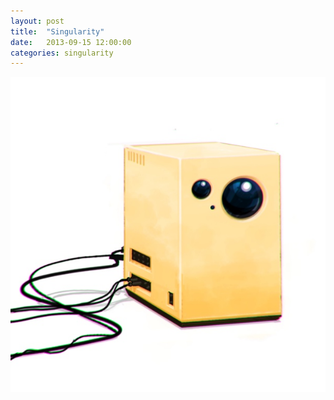 ```yaml
---
layout: post
title:  "Singularity"
date:   2013-09-15 12:00:00
categories: singularity
---
```


![Singularity](/img/posts/singularity.jpg "Singularity")